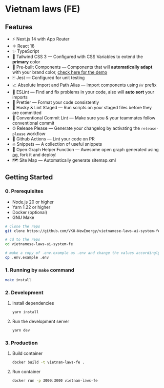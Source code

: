 # Vietnam laws (FE)

## Features

- ⚡️ Next.js 14 with App Router
- ⚛️ React 18
- ✨ TypeScript
- 💨 Tailwind CSS 3 — Configured with CSS Variables to extend the **primary** color
- 💎 Pre-built Components — Components that will **automatically adapt** with your brand color, [check here for the demo](https://tsnext-tw.thcl.dev/components)
- 🃏 Jest — Configured for unit testing
- 📈 Absolute Import and Path Alias — Import components using `@/` prefix
- 📏 ESLint — Find and fix problems in your code, also will **auto sort** your imports
- 💖 Prettier — Format your code consistently
- 🐶 Husky & Lint Staged — Run scripts on your staged files before they are committed
- 🤖 Conventional Commit Lint — Make sure you & your teammates follow conventional commit
- ⏰ Release Please — Generate your changelog by activating the `release-please` workflow
- 👷 Github Actions — Lint your code on PR
- 🔥 Snippets — A collection of useful snippets
- 👀 Open Graph Helper Function — Awesome open graph generated using [og](https://github.com/theodorusclarence/og), fork it and deploy!
- 🗺 Site Map — Automatically generate sitemap.xml

## Getting Started

### 0. Prerequisites

- Node.js 20 or higher
- Yarn 1.22 or higher
- Docker (optional)
- GNU Make

```bash
# clone the repo
git clone https://github.com/VKU-NewEnergy/vietnamese-laws-ai-system-fe

# cd to the repo
cd vietnamese-laws-ai-system-fe

# make a copy of .env.example as .env and change the values accordingly
cp .env.example .env
```

### 1. Running by `make` command

```bash
make install
```

### 2. Development

1. Install dependencies

   ```bash
   yarn install
   ```

2. Run the development server

   ```bash
   yarn dev
   ```

### 3. Production

1. Build container

   ```bash
   docker build -t vietnam-laws-fe .
   ```

2. Run container

   ```bash
   docker run -p 3000:3000 vietnam-laws-fe
   ```
